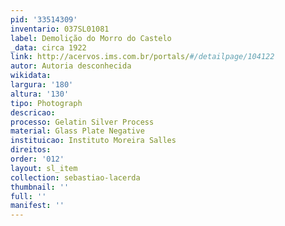 ```yaml
---
pid: '33514309'
inventario: 037SL01081
label: Demolição do Morro do Castelo
_data: circa 1922
link: http://acervos.ims.com.br/portals/#/detailpage/104122
autor: Autoria desconhecida
wikidata: 
largura: '180'
altura: '130'
tipo: Photograph
descricao: 
processo: Gelatin Silver Process
material: Glass Plate Negative
instituicao: Instituto Moreira Salles
direitos: 
order: '012'
layout: sl_item
collection: sebastiao-lacerda
thumbnail: ''
full: ''
manifest: ''
---
```

